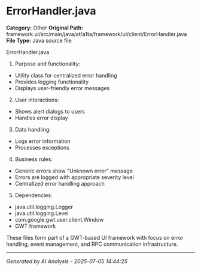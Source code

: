 # ErrorHandler.java

**Category:** Other
**Original Path:** framework.ui/src/main/java/at/a1ta/framework/ui/client/ErrorHandler.java
**File Type:** Java source file

ErrorHandler.java
1. Purpose and functionality:
- Utility class for centralized error handling
- Provides logging functionality
- Displays user-friendly error messages

2. User interactions:
- Shows alert dialogs to users
- Handles error display

3. Data handling:
- Logs error information
- Processes exceptions

4. Business rules:
- Generic errors show "Unknown error" message
- Errors are logged with appropriate severity level
- Centralized error handling approach

5. Dependencies:
- java.util.logging.Logger
- java.util.logging.Level
- com.google.gwt.user.client.Window
- GWT framework

These files form part of a GWT-based UI framework with focus on error handling, event management, and RPC communication infrastructure.

---
*Generated by AI Analysis - 2025-07-05 14:44:25*
